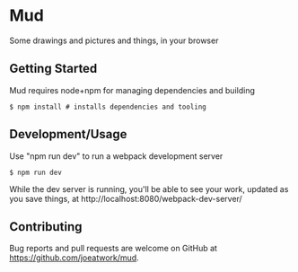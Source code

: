 # Mud

Some drawings and pictures and things, in your browser

## Getting Started

Mud requires node+npm for managing dependencies and building

    $ npm install # installs dependencies and tooling

## Development/Usage

Use "npm run dev" to run a webpack development server

    $ npm run dev

While the dev server is running, you'll be able to see your work, updated as you save things, at http://localhost:8080/webpack-dev-server/

## Contributing

Bug reports and pull requests are welcome on GitHub at https://github.com/joeatwork/mud.
